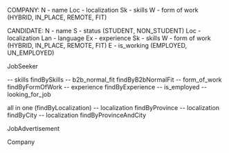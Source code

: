 COMPANY:
    N   - name
    Loc - localization
    Sk  - skills
    W   - form of work (HYBRID, IN_PLACE, REMOTE, FIT)

CANDIDATE:
    N   - name
    S   - status (STUDENT, NON_STUDENT)
    Loc - localization
    Lan - language
    Ex  - experience
    Sk  - skills
    W   - form of work (HYBRID, IN_PLACE, REMOTE, FIT)
    E   - is_working (EMPLOYED, UN_EMPLOYED)

JobSeeker

[//]: # (-- username findByNameAndSurname)
[//]: # (-- is _student)
[//]: # (-- languages findByLanguages)
[//]: # (-- languages findBySpecifiedLanguages)
-- skills findBySkills
-- b2b_normal_fit findByB2bNormalFit
-- form_of_work findByFormOfWork
-- experience findByExperience
-- is_employed
-- looking_for_job

all in one (findByLocalization)
-- localization findByProvince
-- localization findByCity
-- localization findByProvinceAndCity

JobAdvertisement

[//]: # (-- languages findByLanguages)
[//]: # (-- languages findBySpecifiedLanguages)
[//]: # (-- skills findBySkills)
[//]: # (-- skills findBySpecifiedSkills)
[//]: # (-- form_of_work findByFormOfWork)

Company

[//]: # (-- name findByName)
[//]: # (-- localization findByLocalization)